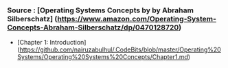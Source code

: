 

### Source : [Operating Systems Concepts by by Abraham Silberschatz] (https://www.amazon.com/Operating-System-Concepts-Abraham-Silberschatz/dp/0470128720)


- [Chapter 1: Introduction] (https://github.com/nairuzabulhul/.CodeBits/blob/master/Operating%20Systems/Operating%20Systems%20Concepts/Chapter1.md) 
